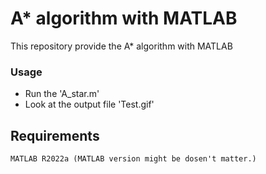 # A* algorithm with MATLAB
  This repository provide the A* algorithm with MATLAB
  
### Usage

- Run the 'A_star.m'
- Look at the output file 'Test.gif'

## Requirements
```
MATLAB R2022a (MATLAB version might be dosen't matter.)
```
